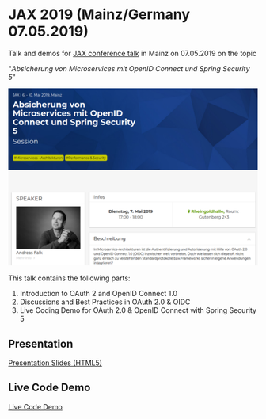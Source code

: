 # JAX 2019 (Mainz/Germany 07.05.2019)

Talk and demos for [JAX conference talk](https://jax.de/microservices/absicherung-von-microservices-mit-openid-connect-und-spring-security-5/) in Mainz on 07.05.2019 on the topic

"_Absicherung von Microservices mit OpenID Connect und Spring Security 5_"

![JAX Session 2019](images/jax_session_info.png)

This talk contains the following parts:

1. Introduction to OAuth 2 and OpenID Connect 1.0
2. Discussions and Best Practices in OAuth 2.0 & OIDC
3. Live Coding Demo for OAuth 2.0 & OpenID Connect with Spring Security 5

## Presentation

[Presentation Slides (HTML5)](https://andifalk.github.io/jax-2019-openid-connect-spring-security)

## Live Code Demo

[Live Code Demo](live-demos)
